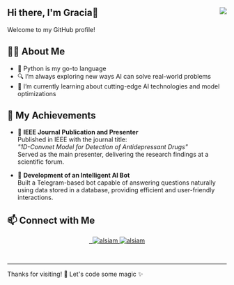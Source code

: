 ## Hi there, I'm Gracia👋 <img src="https://komarev.com/ghpvc/?username=grpasfica" align="right" />

Welcome to my GitHub profile!

## 🧑‍💻 About Me
 
- 🐍 Python is my go-to language  
- 🔍 I’m always exploring new ways AI can solve real-world problems  
- 🌱 I’m currently learning about cutting-edge AI technologies and model optimizations

## 🎉 My Achievements

- 📜 **IEEE Journal Publication and Presenter**  
  Published in IEEE with the journal title:  
  *"1D-Convnet Model for Detection of Antidepressant Drugs"*  
  Served as the main presenter, delivering the research findings at a scientific forum.

- 🤖 **Development of an Intelligent AI Bot**  
  Built a Telegram-based bot capable of answering questions naturally using data stored in a database, providing efficient and user-friendly interactions.

<!--![GitHub Stats](https://github-readme-stats.vercel.app/api?username=grpasfica&show_icons=true&count_private=true&hide=prs&theme=dark)-->

## 📫 Connect with Me

<p align="center">
 <a href="https://medium.com/@igraciasriska1262" target="blank">
  <img src="https://img.shields.io/badge/Medium-000000?style=for-the-badge&logo=medium&logoColor=white" alt="" />
 </a>
 <a href="https://linkedin.com/in/gracia-rizka-pasfica-a22247220" target="blank">
  <img src="https://img.shields.io/badge/LinkedIn-0077B5?style=for-the-badge&logo=linkedin&logoColor=white" alt=""/>
 </a>
 <a href="https://instagram.com/graciarp_" target="blank">
  <img src="https://img.shields.io/badge/Instagram-fe4164?style=for-the-badge&logo=instagram&logoColor=white" alt="alsiam" />
 </a> 
 <a href="https://independent.academia.edu/Pasfica" target="blank">
  <img src="https://img.shields.io/badge/Academia-FFFFFF?&style=for-the-badge&logo=academia&logoColor=black" alt="alsiam"  />
  </a> 
</p>
<br />

---

Thanks for visiting! 🚀 Let's code some magic ✨
